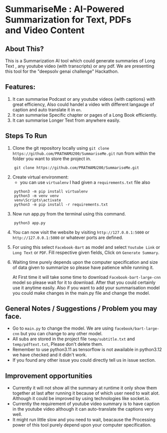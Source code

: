 # SummariseMe : AI-Powered Summarization for Text, PDFs and Video Content

## About This?
This is a Summarization AI tool which could generate summaries of Long Text , any youtube video (with transcripts) or any pdf. We are presenting this tool for the "deepsolv genai challenge" Hackathon.

## Features:
1. It can summarise Podcast or any youtube videos {with captions} with great efficiency, Also could handel a video with different langauge of caption and auto translate it in `en`.
2. It can summarise Specific chapter or pages of a Long Book efficiently.
3. It can summarise Longer Text from anywhere easily.

## Steps To Run
1. Clone the git repository locally using `git clone https://github.com/PRATHAMU200/SummariseMe.git` run from within the folder you want to store the project in.
  ```
      git clone https://github.com/PRATHAMU200/SummariseMe.git
  ```
2. Create virtual environment: 
	- you can use `virtualenv` I had given a `requirements.txt` file also
  ```
      python3 -m pip install virtualenv
      python3 -m venv venv
      venv\Scripts\activate
      python3 -m pip install -r requirements.txt
  ```
3. Now run app.py from the terminal using this command.
  ```
      python3 app.py
  ``` 
4. You can now visit the website by visiting `http://127.0.0.1:5000` or `http://127.0.0.1:5000` or whatever ports are defined.
5. For using this select `Facebook-Bart` as model and select `Youtube Link` or `Long Text` or `PDF`. Fill respective given fields, Click on `Generate Summary`.
6. Waiting time purely depends upon the computer specification and size of data given to summarize so please have patience while running it.
   
	At First time it will take some time to download `Facebook-bart-large-cnn` model so please wait for it to download. After that you could certainly use it anytime easily.
   	Also if you want to add your summarisation model you could make changes in the main.py file and change the model. 

## General Notes / Suggestions / Problem you may face.
- Go to `main.py` to change the model. We are using `facebook/bart-large-cnn` but you can change to any other model. 
- All subs are stored in the project file `temp/subtitle.txt` and `temp/pdftext.txt`, Please don't delete them.
- Remember to use python3.11 as tensorflow is not awailable in python3.12 we have checked and it didn't work.
- If you found any other issue you could directly tell us in issue section.


## Improvement opportunities
- Currently it will not show all the summary at runtime it only show them together at last after running it because of which user need to wait alot. Although it could be improved by using technologies like socket.io.
- Currently the requirement of youtube video summary is to have caption in the youtube video although it can auto-translate the captions very well.
- It might run little slow and you need to wait, beacause the Processing power of this tool purely depend upon your computer specification.
